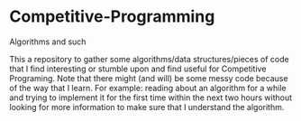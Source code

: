 # Competitive-Programming
Algorithms and such

This a repository to gather some algorithms/data structures/pieces of code that I find interesting or stumble upon and find useful for Competitive Programing. Note that there might (and will) be some messy code because of the way that I learn. For example: reading about an algorithm for a while and trying to implement it for the first time within the next two hours without looking for more information to make sure that I understand the algorithm.
